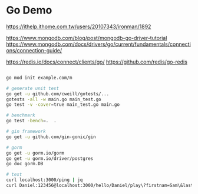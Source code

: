 # Go Demo


https://ithelp.ithome.com.tw/users/20107343/ironman/1892

https://www.mongodb.com/blog/post/mongodb-go-driver-tutorial
https://www.mongodb.com/docs/drivers/go/current/fundamentals/connections/connection-guide/

https://redis.io/docs/connect/clients/go/
https://github.com/redis/go-redis

```sh

go mod init example.com/m

# generate unit test
go get -u github.com/cweill/gotests/...
gotests -all -w main.go main_test.go
go test -v -cover=true main_test.go main.go

# benchmark 
go test -bench=.  .

# gin framework
go get -u github.com/gin-gonic/gin

# gorm
go get -u gorm.io/gorm
go get -u gorm.io/driver/postgres
go doc gorm.DB

# test
curl localhost:3000/ping | jq
curl Daniel:123456@localhost:3000/hello/Daniel/play\?firstnam=Sam\&lastname=Lucas -s | jq


```

